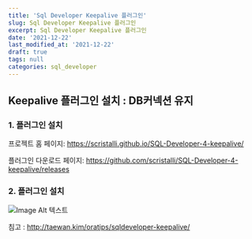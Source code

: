 ```yaml
---
title: 'Sql Developer Keepalive 플러그인'
slug: Sql Developer Keepalive 플러그인
excerpt: Sql Developer Keepalive 플러그인
date: '2021-12-22'
last_modified_at: '2021-12-22'
draft: true
tags: null
categories: sql_developer
---
```


## Keepalive 플러그인 설치 : DB커넥션 유지 

### 1. 플러그인 설치

프로젝트 홈 페이지: https://scristalli.github.io/SQL-Developer-4-keepalive/

플러그인 다운로드 페이지: https://github.com/scristalli/SQL-Developer-4-keepalive/releases




### 2. 플러그인 설치


<p>
  <img data-action="zoom" src="https://taewanmerepo.github.io/2019/09/keepalive/020.jpg" alt="Image Alt 텍스트">

</p>




침고 : http://taewan.kim/oratips/sqldeveloper-keepalive/